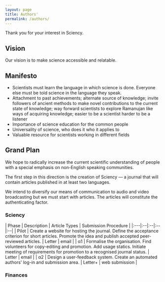 ```yaml
---
layout: page
title: Authors'
permalink: /authors/
---
```


Thank you for your interest in Sciency. 


## Vision

Our vision is to make science accessible and relatable.

## Manifesto

* Scientists must learn the language in which science is done. Everyone else must be told science in the language they speak.
*  Attachment to past achievements; alternate source of knowledge; invite followers of ancient methods to make novel contributions to the current state of knowledge; way forward scientists to explore Ramanujan like ways of acquiring knowledge; easier to be a scientist harder to be a listener
* Importance of science education for the common people
* Universality of science, who does it who it applies to
* Valuable resource for scientists working in different fields

## Grand Plan

We hope to radically increase the current scientific understanding of people with a special emphasis on non-English speaking communities. 

The first step in this direction is the creation of Sciency — a journal that will contain articles published in at least two languages.

We intend to diversify our means of communication to audio and video broadcasting but we must start with articles. The articles will constitute the authenticating factor.

### Sciency

| Phase | Description | Article Types | Submission Procedure |
|:---|:--|:--|:--|:--|
| Pilot | Create a website for hosting the journal. Define the acceptance criterion for short articles. Promote the idea and publish accepted peer-reviewed articles. | Letter | email |
| α1 | Formalise the organisation. Find volunteers for copy-editing and promotion. Add usage statics.  Initiate meeting of requirements for promotion to a recognised journal status. | Letter | email |
| α2 | Design a user-feedback system. Create an automated authors' log-in and submission area. | Letter+  | web submission |

### Finances


